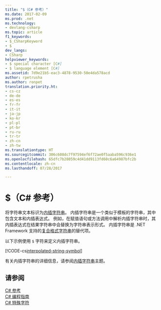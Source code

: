 ```yaml
---
title: "$（C# 参考）"
ms.date: 2017-02-09
ms.prod: .net
ms.technology:
- devlang-csharp
ms.topic: article
f1_keywords:
- $_CSharpKeyword
- $
dev_langs:
- CSharp
helpviewer_keywords:
- $ special character [C#]
- $ language element [C#]
ms.assetid: 7d9e21b5-eac3-4878-9530-50e4da578acd
author: rpetrusha
ms.author: ronpet
translation.priority.ht:
- cs-cz
- de-de
- es-es
- fr-fr
- it-it
- ja-jp
- ko-kr
- pl-pl
- pt-br
- ru-ru
- tr-tr
- zh-cn
- zh-tw
ms.translationtype: HT
ms.sourcegitcommit: 306c608dc7f97594ef6f72ae0f5aaba596c936e1
ms.openlocfilehash: 65dfc7b28059c4d41dd9113fd60c6a64987bfc2b
ms.contentlocale: zh-cn
ms.lasthandoff: 07/28/2017

---
```

# <a name="-c-reference"></a>$（C# 参考）

将字符串文本标识为[内插字符串](../keywords/interpolated-strings.md)。 内插字符串是一个类似于模板的字符串，其中包含文本和内插表达式。 例如，在赋值语句或方法调用中解析内插字符串时，其内插表达式在结果字符串中会替换为字符串表示形式。 内插字符串是 .NET Framework 支持的[复合格式字符串](../../../standard/base-types/composite-format.md)的替代项。

以下示例使用 `$` 字符来定义内插字符串。

[!CODE-cs[interpolated-string-symbol](../../../../samples/snippets/csharp/language-reference/keywords/dollar-sign1.cs#1)]

有关内插字符串的详细信息，请参阅[内插字符串](../keywords/interpolated-strings.md)主题。

## <a name="see-also"></a>请参阅  
 [C# 参考](../../../csharp/language-reference/index.md)   
 [C# 编程指南](../../../csharp/programming-guide/index.md)   
 [C# 特殊字符](../../../csharp/language-reference/tokens/index.md)

